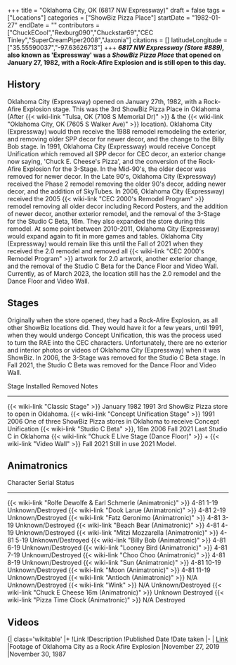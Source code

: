 +++
title = "Oklahoma City, OK (6817 NW Expressway)"
draft = false
tags = ["Locations"]
categories = ["ShowBiz Pizza Place"]
startDate = "1982-01-27"
endDate = ""
contributors = ["ChuckECool","Rexburg090","Chuckstar69","CEC Tinley","SuperCreamPiper2008","Jaxonia"]
citations = []
latitudeLongitude = ["35.55590037","-97.63626713"]
+++
***6817 NW Expressway (Store #889),* also known as 'Expressway' was a *ShowBiz Pizza Place* that opened on January 27, 1982, with a Rock-Afire Explosion and is still open to this day.**

## History

Oklahoma City (Expressway) opened on January 27th, 1982, with a Rock-Afire Explosion stage. This was the 3rd ShowBiz Pizza Place in Oklahoma (After {{< wiki-link "Tulsa, OK (7108 S Memorial Dr)" >}} & the {{< wiki-link "Oklahoma City, OK (7605 S Walker Ave)" >}} location). Oklahoma City (Expressway) would then receive the 1988 remodel remodeling the exterior, and removing older SPP decor for newer decor, and the change to the Billy Bob stage. In 1991, Oklahoma City (Expressway) would receive Concept Unification which removed all SPP decor for CEC decor, an exterior change now saying, 'Chuck E. Cheese's Pizza', and the conversion of the Rock-Afire Explosion for the 3-Stage. In the Mid-90's, the older decor was removed for newer decor. In the Late 90's, Oklahoma City (Expressway) received the Phase 2 remodel removing the older 90's decor, adding newer decor, and the addition of SkyTubes. In 2006, Oklahoma City (Expressway) received the 2005 {{< wiki-link "CEC 2000's Remodel Program" >}} remodel removing all older decor including Record Posters, and the addition of newer decor, another exterior remodel, and the removal of the 3-Stage for the Studio C Beta, 16m. They also expanded the store during this remodel. At some point between 2010-2011, Oklahoma City (Expressway) would expand again to fit in more games and tables. Oklahoma City (Expressway) would remain like this until the Fall of 2021 when they received the 2.0 remodel and removed all {{< wiki-link "CEC 2000's Remodel Program" >}} artwork for 2.0 artwork, another exterior change, and the removal of the Studio C Beta for the Dance Floor and Video Wall. Currently, as of March 2023, the location still has the 2.0 remodel and the Dance Floor and Video Wall.

## Stages

Originally when the store opened, they had a Rock-Afire Explosion, as all other ShowBiz locations did. They would have it for a few years, until 1991, when they would undergo Concept Unification, this was the process used to turn the RAE into the CEC characters. Unfortunately, there are no exterior and interior photos or videos of Oklahoma City (Expressway) when it was ShowBiz.
In 2006, the 3-Stage was removed for the Studio C Beta stage.
In Fall 2021, the Studio C Beta was removed for the Dance Floor and Video Wall.

  Stage                                                                                           Installed      Removed        Notes
  ----------------------------------------------------------------------------------------------- -------------- -------------- ------------------------------------------------------------------------------
  {{< wiki-link "Classic Stage" >}}                                                           January 1982   1991           3rd ShowBiz Pizza store to open in Oklahoma.
  {{< wiki-link "Concept Unification Stage" >}}                                               1991           2006           One of three ShowBiz Pizza stores in Oklahoma to receive Concept Unification
  {{< wiki-link "Studio C Beta" >}}, 16m                                                      2006           Fall 2021      Last Studio C in Oklahoma
  {{< wiki-link "Chuck E Live Stage (Dance Floor)" >}} + {{< wiki-link "Video Wall" >}}   Fall 2021      Still in use   2021 Model.

## Animatronics

  Character                                                             Serial       Status
  --------------------------------------------------------------------- ------------ -------------------
  {{< wiki-link "Rolfe Dewolfe & Earl Schmerle (Animatronic)" >}}   4-81 1-19    Unknown/Destroyed
  {{< wiki-link "Dook Larue (Animatronic)" >}}                      4-81 2-19    Unknown/Destroyed
  {{< wiki-link "Fatz Geronimo (Animatronic)" >}}                   4-81 3-19    Unknown/Destroyed
  {{< wiki-link "Beach Bear (Animatronic)" >}}                      4-81 4-19    Unknown/Destroyed
  {{< wiki-link "Mitzi Mozzarella (Animatronic)" >}}                4-81 5-19    Unknown/Destroyed
  {{< wiki-link "Billy Bob (Animatronic)" >}}                       4-81 6-19    Unknown/Destroyed
  {{< wiki-link "Looney Bird (Animatronic)" >}}                     4-81 7-19    Unknown/Destroyed
  {{< wiki-link "Choo Choo (Animatronic)" >}}                       4-81 8-19    Unknown/Destroyed
  {{< wiki-link "Sun (Animatronic)" >}}                             4-81 10-19   Unknown/Destroyed
  {{< wiki-link "Moon (Animatronic)" >}}                            4-81 11-19   Unknown/Destroyed
  {{< wiki-link "Antioch (Animatronic)" >}}                         N/A          Unknown/Destroyed
  {{< wiki-link "Wink" >}}                                          N/A          Unknown/Destroyed
  {{< wiki-link "Chuck E Cheese 16m (Animatronic)" >}}              Unknown      Destroyed
  {{< wiki-link "Pizza Time Clock (Animatronic)" >}}                N/A          Destroyed

## Videos

{| class='wikitable'
|+
!Link
!Description
!Published Date
!Date taken
|-
| [Link](https://www.youtube.com/watch?v=QD2ozsdSTNI&t=570s)
|Footage of Oklahoma City as a Rock Afire Explosion
|November 27, 2019
|November 30, 1987
